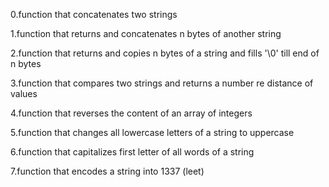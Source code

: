 0.function that concatenates two strings

1.function that returns and concatenates n bytes of another string

2.function that returns and copies n bytes of a string and fills '\0' till end of n bytes

3.function that compares two strings and returns a number re distance of values

4.function that reverses the content of an array of integers

5.function that changes all lowercase letters of a string to uppercase

6.function that capitalizes first letter of all words of a string

7.function that encodes a string into 1337 (leet)

